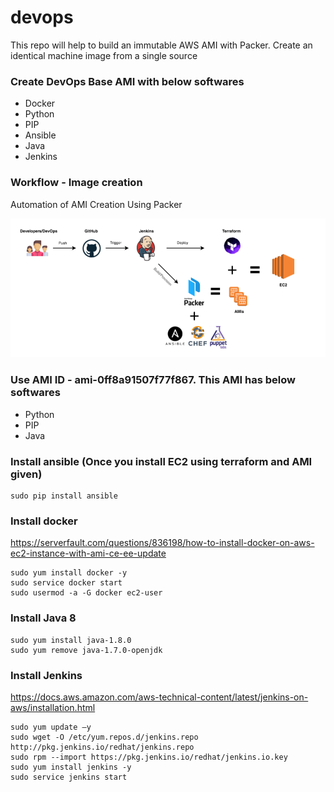 # devops

This repo will help to build an immutable AWS AMI with Packer.
Create an identical machine image from a single source

### Create DevOps Base AMI with below softwares

* Docker
* Python
* PIP
* Ansible
* Java
* Jenkins

### Workflow - Image creation
Automation of AMI Creation Using Packer

![Alt text](packer_workflow.PNG?raw=true "Title")

### Use AMI ID - ami-0ff8a91507f77f867. This AMI has below softwares
* Python
* PIP
* Java

### Install ansible (Once you install EC2 using terraform and AMI given)
```
sudo pip install ansible
```
### Install docker
https://serverfault.com/questions/836198/how-to-install-docker-on-aws-ec2-instance-with-ami-ce-ee-update

```
sudo yum install docker -y
sudo service docker start
sudo usermod -a -G docker ec2-user
```

### Install Java 8

```
sudo yum install java-1.8.0
sudo yum remove java-1.7.0-openjdk
```

### Install Jenkins
https://docs.aws.amazon.com/aws-technical-content/latest/jenkins-on-aws/installation.html

```
sudo yum update –y
sudo wget -O /etc/yum.repos.d/jenkins.repo http://pkg.jenkins.io/redhat/jenkins.repo
sudo rpm --import https://pkg.jenkins.io/redhat/jenkins.io.key
sudo yum install jenkins -y
sudo service jenkins start
```

